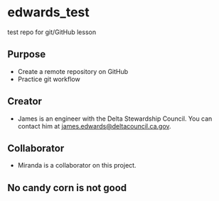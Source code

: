 # edwards_test
test repo for git/GitHub lesson

## Purpose
- Create a remote repository on GitHub
- Practice git workflow

## Creator
- James is an engineer with the Delta Stewardship Council. You can contact him at [james.edwards@deltacouncil.ca.gov](mailto:james.edwards@deltacouncil.ca.gov).

## Collaborator

- Miranda is a collaborator on this project.

## No candy corn is not good
